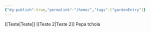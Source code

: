 ```yaml
---
{"dg-publish":true,"permalink":"/home/","tags":["gardenEntry"]}
---
```


[[Teste\|Teste]]
[[Teste 2\|Teste 2]]
Pepa tchola 
